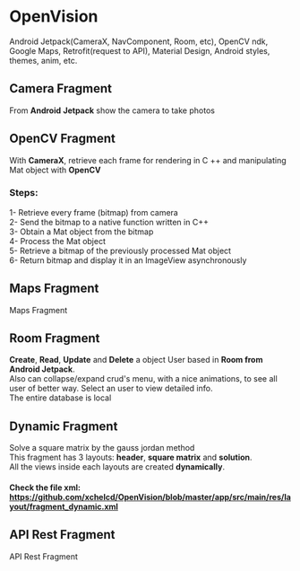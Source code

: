 # OpenVision
Android Jetpack(CameraX, NavComponent, Room, etc), OpenCV ndk,  Google Maps, Retrofit(request to API), Material Design, Android styles, themes, anim, etc.

## Camera Fragment
From **Android** **Jetpack** show the camera to take photos

## OpenCV Fragment
With **CameraX**, retrieve each frame for rendering in C ++ and manipulating Mat object with **OpenCV**<br/>
### Steps:
 1- Retrieve every frame (bitmap) from camera<br/>
 2- Send the bitmap to a native function written in C++<br/>
 3- Obtain a Mat object from the bitmap<br/>
 4- Process the Mat object<br/>
 5- Retrieve a bitmap of the previously processed Mat object<br/>
 6- Return bitmap and display it in an ImageView asynchronously


## Maps Fragment 
Maps Fragment

## Room Fragment
**Create**, **Read**, **Update** and **Delete** a object User based in **Room from Android Jetpack**.<br/>
Also can collapse/expand crud's menu, with a nice animations, to see all user of better way. Select an user to view detailed info.<br/>
The entire database is local

## Dynamic Fragment
Solve a square matrix by the gauss jordan method<br/>
This fragment has 3 layouts: **header**, **square matrix** and **solution**.<br/>
All the views inside each layouts are created **dynamically**.<br/>
#### Check the file xml: https://github.com/xchelcd/OpenVision/blob/master/app/src/main/res/layout/fragment_dynamic.xml

## API Rest Fragment
API Rest Fragment
